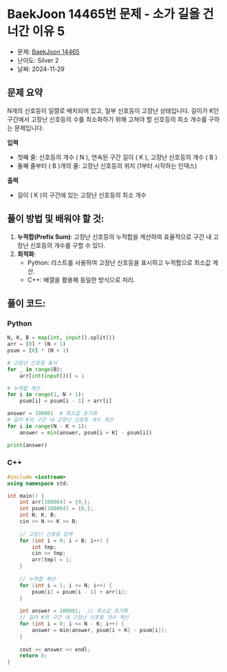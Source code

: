 # BaekJoon 14465번 문제 - 소가 길을 건너간 이유 5

* 문제: [BaekJoon 14465](https://www.acmicpc.net/problem/14465)  
* 난이도: Silver 2  
* 날짜: 2024-11-29  

## 문제 요약

N개의 신호등이 일렬로 배치되어 있고, 일부 신호등이 고장난 상태입니다. 길이가 K인 구간에서 고장난 신호등의 수를 최소화하기 위해 고쳐야 할 신호등의 최소 개수를 구하는 문제입니다.

**입력**  
- 첫째 줄: 신호등의 개수 \( N \), 연속된 구간 길이 \( K \), 고장난 신호등의 개수 \( B \)  
- 둘째 줄부터 \( B \)개의 줄: 고장난 신호등의 위치 (1부터 시작하는 인덱스)  

**출력**  
- 길이 \( K \)의 구간에 있는 고장난 신호등의 최소 개수  

## 풀이 방법 및 배워야 할 것:

1. **누적합(Prefix Sum)**: 고장난 신호등의 누적합을 계산하여 효율적으로 구간 내 고장난 신호등의 개수를 구할 수 있다.
2. **최적화**:
   - Python: 리스트를 사용하여 고장난 신호등을 표시하고 누적합으로 최소값 계산.
   - C++: 배열을 활용해 동일한 방식으로 처리.

## 풀이 코드:

### Python
```python
N, K, B = map(int, input().split())
arr = [0] * (N + 1)
psum = [0] * (N + 1)

# 고장난 신호등 표시
for _ in range(B):
    arr[int(input())] = 1

# 누적합 계산
for i in range(1, N + 1):
    psum[i] = psum[i - 1] + arr[i]

answer = 100001  # 최소값 초기화
# 길이 K의 구간 내 고장난 신호등 개수 계산
for i in range(N - K + 1):
    answer = min(answer, psum[i + K] - psum[i])

print(answer)
```

### C++
```cpp
#include <iostream>
using namespace std;

int main() {
    int arr[100004] = {0,};
    int psum[100004] = {0,};
    int N, K, B;
    cin >> N >> K >> B;
    
    // 고장난 신호등 입력
    for (int i = 0; i < B; i++) {
        int tmp;
        cin >> tmp;
        arr[tmp] = 1;
    }
    
    // 누적합 계산
    for (int i = 1; i <= N; i++) {
        psum[i] = psum[i - 1] + arr[i];
    }
    
    int answer = 100001;  // 최소값 초기화
    // 길이 K의 구간 내 고장난 신호등 개수 계산
    for (int i = 0; i <= N - K; i++) {
        answer = min(answer, psum[i + K] - psum[i]);
    }
    
    cout << answer << endl;
    return 0;
}
```

